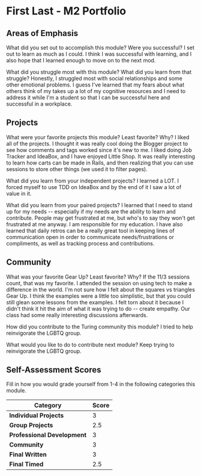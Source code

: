 # First Last - M2 Portfolio

## Areas of Emphasis

What did you set out to accomplish this module? Were you successful?
I set out to learn as much as I could.  I think I was successful with learning, and I also hope that I learned enough to move on to the next mod.

What did you struggle most with this module? What did you learn from that struggle?
Honestly, I struggled most with social relationships and some other emotional problems.  I guess I've learned that my fears about what others think of my takes up a lot of my cognitive resources and I need to address it while I'm a student so that I can be successful here and successful in a workplace.

## Projects

What were your favorite projects this module? Least favorite? Why?
I liked all of the projects. I thought it was really cool doing the Blogger project to see how comments and tags worked since it's new to me. I liked doing Job Tracker and IdeaBox, and I have enjoyed Little Shop. It was really interesting to learn how carts can be made in Rails, and then realizing that you can use sessions to store other things (we used it to filter pages).

What did you learn from your independent projects?
I learned a LOT.  I forced myself to use TDD on IdeaBox and by the end of it I saw a lot of value in it.

What did you learn from your paired projects?
I learned that I need to stand up for my needs -- especially if my needs are the ability to learn and contribute. People may get frustrated at me, but who's to say they won't get frustrated at me anyway.  I am responsible for my education.  I have also learned that daily retros can be a really great tool in keeping lines of communication open in order to communicate needs/frustrations or compliments, as well as tracking process and contributions.

## Community

What was your favorite Gear Up? Least favorite? Why?
If the 11/3 sessions count, that was my favorite. I attended the session on using tech to make a difference in the world. I'm not sure how I felt about the squares vs triangles Gear Up.  I think the examples were a little too simplistic, but that you could still glean some lessons from the examples. I felt torn about it because I didn't think it hit the aim of what it was trying to do  -- create empathy.  Our class had some really interesting discussions afterwards.

How did you contribute to the Turing community this module?
I tried to help reinvigorate the LGBTQ group.

What would you like to do to contribute next module?
Keep trying to reinvigorate the LGBTQ group.

## Self-Assessment Scores

Fill in how you would grade yourself from 1-4 in the following categories this module.

| Category                     | Score |
| -----------------------------| ----- |
| **Individual Projects**      |   3   |
| **Group Projects**           |   2.5   |
| **Professional Development** |   3   |
| **Community**                |   3   |
| **Final Written**            |   3   |
| **Final Timed**              |   2.5   |
